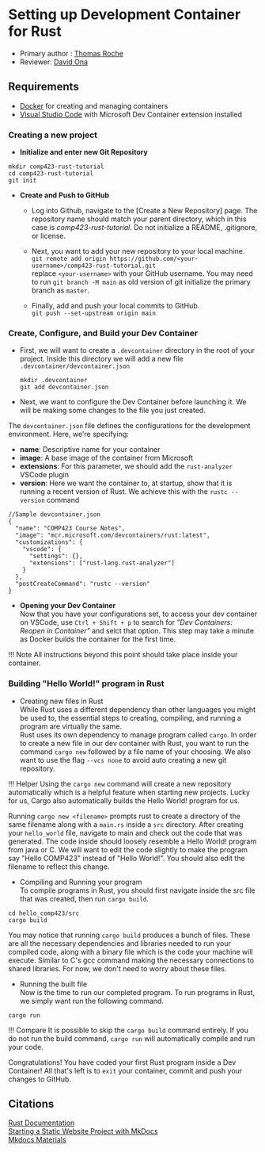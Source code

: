# **Setting up Development Container for Rust**

* Primary author : [Thomas Roche](https://thomas092101)
* Reviewer: [David Ona](https://github.com/david-ona)

## **Requirements**

* [Docker](https://www.docker.com/products/docker-desktop/) for creating and managing containers
* [Visual Studio Code](https://code.visualstudio.com/) with Microsoft Dev Container extension installed

### **Creating a new project**

* **Initialize and enter new Git Repository**  

```
mkdir comp423-rust-tutorial  
cd comp423-rust-tutorial  
git init
```  

* **Create and Push to GitHub**  
    + Log into Github, navigate to the [Create a New Repository] page.  The repository name should match your parent directory, which in this case is *comp423-rust-tutorial*.  Do not initialize a README, .gitignore, or license.

    + Next, you want to add your new repository to your local machine.  
```git remote add origin https://github.com/<your-username>/comp423-rust-tutorial.git```  
      replace ```<your-username>``` with your GitHub username.
      You may need to run ```git branch -M main``` as old version of git initialize the primary branch as ```master```.  

    + Finally, add and push your local commits to GitHub.  
    ```git push --set-upstream origin main```

### **Create, Configure, and Build your Dev Container**  

+ First, we will want to create a ```.devcontainer``` directory in the root of your project.  Inside this directory we will add a new file ```.devcontainer/devcontainer.json```  

    ```  
    mkdir .devcontainer  
    git add devcontainer.json  
    ```

+ Next, we want to configure the Dev Container before launching it. We will be making some changes to the file you just created. 

The ```devcontainer.json``` file defines the configurations for the development environment.  Here, we're specifying: 

+ **name**: Descriptive name for your container  
+ **image**: A base image of the container from Microsoft  
+ **extensions**: For this parameter, we should add the ```rust-analyzer``` VSCode plugin  
+ **version**: Here we want the container to, at startup, show that it is running a recent version of Rust.  We achieve this with the ```rustc --version``` command  

```
//Sample devcontainer.json
{
  "name": "COMP423 Course Notes",
  "image": "mcr.microsoft.com/devcontainers/rust:latest",
  "customizations": {
    "vscode": {
      "settings": {},
      "extensions": ["rust-lang.rust-analyzer"]
    }
  },
  "postCreateCommand": "rustc --version"
}
```


+ **Opening your Dev Container**  
  Now that you have your configurations set, to access your dev container on VSCode, use ```Ctrl + Shift + p``` to search for *"Dev Containers: Reopen in Container"* and selct that option. 
  This step may take a minute as Docker builds the container for the first time. 

!!! Note
    All instructions beyond this point should take place inside your container.

### **Building "Hello World!" program in Rust**

* Creating new files in Rust  
  While Rust uses a different dependency than other languages you might be used to, the essential steps to creating, compiling, and running a program are virtually the same.  
  Rust uses its own dependency to manage program called ```cargo```. In order to create a new file in our dev container with Rust, you want to run the command ```cargo new``` followed by a file name of your choosing.  We also want to use the flag ```--vcs none``` to avoid auto creating a new git repository.  

!!! Helper
    Using the ```cargo new``` command will create a new repository automatically which is a helpful feature when starting new projects.  Lucky for us, Cargo also automatically builds the Hello World! program for us.  
  
  Running ```cargo new <filename>``` prompts rust to create a directory of the same filename along with a ```main.rs``` inside a ```src``` directory. After creating your ```hello_world``` file, navigate to main and check out the code that was generated. The code inside should loosely resemble a Hello World! program from java or C.  We will want to edit the code slightly to make the program say "Hello COMP423" instead of "Hello World!". You should also edit the filename to reflect this change. 

  * Compiling and Running your program  
  To compile programs in Rust, you should first navigate inside the src file that was created, then run ```cargo build```.  
  ```
  cd hello_comp423/src  
  cargo build  
  ```

You may notice that running ```cargo build``` produces a bunch of files. These are all the necessary dependencies and libraries needed to run your compiled code, along with a binary file which is the code your machine will execute. Similar to C's gcc command making the necessary connections to shared libraries.  For now, we don't need to worry about these files.  

* Running the built file  
Now is the time to run our completed program. To run programs in Rust, we simply want run the following command.  
```
cargo run  
```

!!! Compare
    It is possible to skip the ```cargo build``` command entirely.  If you do not run the build command, ```cargo run``` will automatically compile and run your code.

Congratulations! You have coded your first Rust program inside a Dev Container! All that's left is to ```exit``` your container, commit and push your changes to GitHub.  

## **Citations**
[Rust Documentation](https://opensource.com/article/20/3/rust-cargo)  
[Starting a Static Website Project with MkDocs](https://comp423-25s.github.io/resources/MkDocs/tutorial/)  
[Mkdocs Materials](https://squidfunk.github.io/mkdocs-material/)  